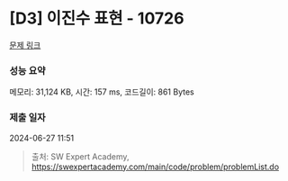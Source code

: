 # [D3] 이진수 표현 - 10726 

[문제 링크](https://swexpertacademy.com/main/code/problem/problemDetail.do?contestProbId=AXRSXf_a9qsDFAXS) 

### 성능 요약

메모리: 31,124 KB, 시간: 157 ms, 코드길이: 861 Bytes

### 제출 일자

2024-06-27 11:51



> 출처: SW Expert Academy, https://swexpertacademy.com/main/code/problem/problemList.do